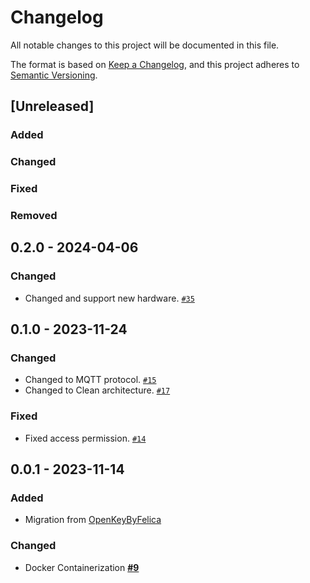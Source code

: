 # Changelog

All notable changes to this project will be documented in this file.

The format is based on [Keep a Changelog](https://keepachangelog.com/en/1.0.0/),
and this project adheres to [Semantic Versioning](https://semver.org/spec/v2.0.0.html).

## [Unreleased]

### Added

### Changed

### Fixed

### Removed

## 0.2.0 - 2024-04-06
### Changed
- Changed and support new hardware. [`#35`](https://github.com/niwaniwa/Sakura-Pi-Node/issues/35)

## 0.1.0 - 2023-11-24
### Changed
- Changed to MQTT protocol. [`#15`](https://github.com/niwaniwa/Sakura-Pi-Node/issues/15)
- Changed to Clean architecture. [`#17`](https://github.com/niwaniwa/Sakura-Pi-Node/issues/17)

### Fixed
- Fixed access permission. [`#14`](https://github.com/niwaniwa/Sakura-Pi-Node/issues/14)

## 0.0.1 - 2023-11-14
### Added
- Migration from [OpenKeyByFelica](https://github.com/niwaniwa?tab=repositories)

### Changed
- Docker Containerization [**#9**](https://github.com/niwaniwa/Sakura-Pi-Node/issues/9)
